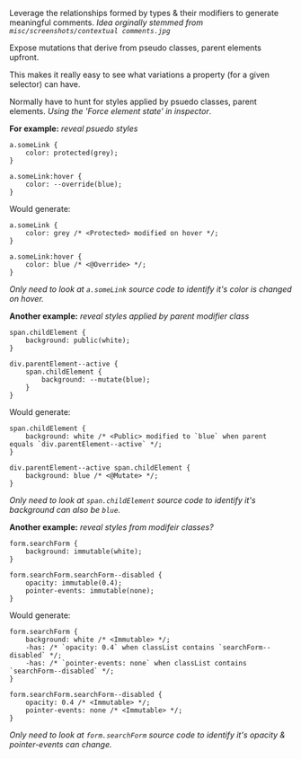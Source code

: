 Leverage the relationships formed by types & their modifiers to generate meaningful comments.
*Idea orginally stemmed from `misc/screenshots/contextual comments.jpg`*

Expose mutations that derive from pseudo classes, parent elements upfront.

This makes it really easy to see what variations a property (for a given selector) can have.

Normally have to hunt for styles applied by psuedo classes, parent elements. *Using the 'Force element state' in inspector*.

**For example:**
*reveal psuedo styles*

```
a.someLink {
    color: protected(grey);
}

a.someLink:hover {
    color: --override(blue);
}
```

Would generate:

```
a.someLink {
    color: grey /* <Protected> modified on hover */;
}

a.someLink:hover {
    color: blue /* <@Override> */;
}
```

*Only need to look at `a.someLink` source code to identify it's color is changed on hover.*

**Another example:**
*reveal styles applied by parent modifier class*

```
span.childElement {
    background: public(white);
}

div.parentElement--active {
    span.childElement {
        background: --mutate(blue);
    }
}
```

Would generate:

```
span.childElement {
    background: white /* <Public> modified to `blue` when parent equals `div.parentElement--active` */;
}

div.parentElement--active span.childElement {
    background: blue /* <@Mutate> */;
}
```

*Only need to look at `span.childElement` source code to identify it's background can also be `blue`.*

**Another example:**
*reveal styles from modifeir classes?*

```
form.searchForm {
    background: immutable(white);
}

form.searchForm.searchForm--disabled {
    opacity: immutable(0.4);
    pointer-events: immutable(none);
}
```

Would generate:

```
form.searchForm {
    background: white /* <Immutable> */;
    -has: /* `opacity: 0.4` when classList contains `searchForm--disabled` */;
    -has: /* `pointer-events: none` when classList contains `searchForm--disabled` */;
}

form.searchForm.searchForm--disabled {
    opacity: 0.4 /* <Immutable> */;
    pointer-events: none /* <Immutable> */;
}
```

*Only need to look at `form.searchForm` source code to identify it's opacity & pointer-events can change.*